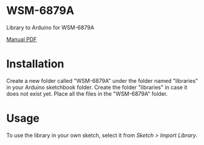 # WSM-6879A

Library to Arduino for WSM-6879A

[Manual PDF](http://read.pudn.com/downloads175/sourcecode/embed/815641/lcd/doc/wsm6879a(MMX2010L).pdf)

# Installation #
Create a new folder called "WSM-6879A" under the folder named "libraries" in your Arduino sketchbook folder.
Create the folder "libraries" in case it does not exist yet. Place all the files in the "WSM-6879A" folder.

# Usage #
To use the library in your own sketch, select it from *Sketch > Import Library*.
